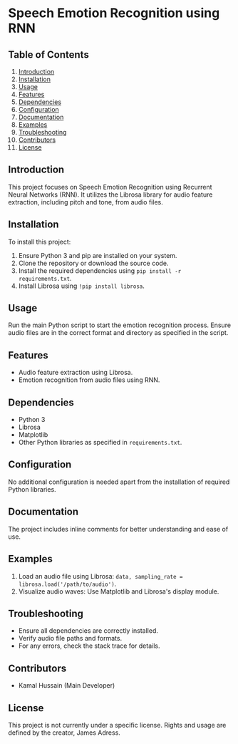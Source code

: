 # Speech Emotion Recognition using RNN

## Table of Contents
1. [Introduction](#introduction)
2. [Installation](#installation)
3. [Usage](#usage)
4. [Features](#features)
5. [Dependencies](#dependencies)
6. [Configuration](#configuration)
7. [Documentation](#documentation)
8. [Examples](#examples)
9. [Troubleshooting](#troubleshooting)
10. [Contributors](#contributors)
11. [License](#license)

## Introduction
This project focuses on Speech Emotion Recognition using Recurrent Neural Networks (RNN). It utilizes the Librosa library for audio feature extraction, including pitch and tone, from audio files.

## Installation
To install this project:
1. Ensure Python 3 and pip are installed on your system.
2. Clone the repository or download the source code.
3. Install the required dependencies using `pip install -r requirements.txt`.
4. Install Librosa using `!pip install librosa`.

## Usage
Run the main Python script to start the emotion recognition process. Ensure audio files are in the correct format and directory as specified in the script.

## Features
- Audio feature extraction using Librosa.
- Emotion recognition from audio files using RNN.

## Dependencies
- Python 3
- Librosa
- Matplotlib
- Other Python libraries as specified in `requirements.txt`.

## Configuration
No additional configuration is needed apart from the installation of required Python libraries.

## Documentation
The project includes inline comments for better understanding and ease of use.

## Examples
1. Load an audio file using Librosa: `data, sampling_rate = librosa.load('/path/to/audio')`.
2. Visualize audio waves: Use Matplotlib and Librosa's display module.

## Troubleshooting
- Ensure all dependencies are correctly installed.
- Verify audio file paths and formats.
- For any errors, check the stack trace for details.

## Contributors
- Kamal Hussain (Main Developer)

## License
This project is not currently under a specific license. Rights and usage are defined by the creator, James Adress.
